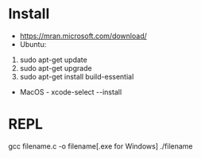 # Install
* https://mran.microsoft.com/download/
* Ubuntu:
1. sudo apt-get update
2. sudo apt-get upgrade
3. sudo apt-get install build-essential
* MacOS - xcode-select --install


# REPL
 gcc filename.c -o filename[.exe for Windows]
./filename
